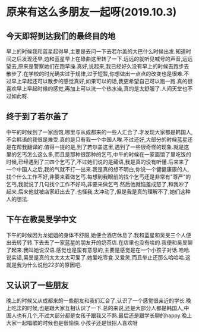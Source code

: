 # 原来有这么多朋友一起呀(2019.10.3)

## 今天即将到达我们的最终目的地

早上的时候我和蓝星起得早,主要是去问一下去若尔盖的大巴什么时候出发.知道时间之后发现还早,边和蓝星早上在碌曲这里转了一下.远远的就听见喊号的声音,远远望去,原来是警察她们在跑早操.真好,说起来,我已经好久没有早上的时候去跑步去散步了.在学校的时光确实过于规律,过于短暂,你想做出一点点的改变也是很难.不过早上早起还可以散步的感觉真好,如果可以的话,我更希望自己可以跑一跑.真的很喜欢早上早起时候的感觉,再加上可以洗一个热水澡,真的是太舒服了.人间天堂也不过如此呀.

## 终于到了若尔盖了

中午的时候到了一家面馆,哪里与从成都来的一些人汇合了.才发现大家都是韩国人,不会韩语的我很是难受.真的是只有我一个中国人唉.不过还好,大部分的时候蓝星还是在帮我翻译的.值得一提的是,到了若尔盖这里,遇到了一些很奇怪的现象.就是这里的乞丐怎么这么多,而且是那种很那种的乞丐,中午的时候在一家面馆了里吃饭的时候,已经遇到了三四个乞丐了,不过她们说的是藏语,我是真的没有听懂.后来来了一个中国人之后,我的气就不打一出来.我是真的想不明白,你说一个健健康康的人,找个什么工作不好,非要来着做乞丐.每想到我眼前的找个乞丐还是非常有"尊严"的乞丐,我就说了几句找个工作不好吗,非要来做乞丐.然后他就恼羞成怒了,和我吵了起来.后来他就被店家赶出去了.也怪我,太冲动了,但是我是真的理解不了,她们这种人的想法.

## 下午在教吴旻学中文

下午的时候因为龙姐姐的身体不舒服,她便会酒店休息了.我和蓝星和吴旻三个人便出去转了转.下去去了一家蓝星的朋友开的奶茶店.在店里也没有啥的.我便和吴旻聊了起来.我叫她说汉语.感觉也是蛮有意思的,主要是感觉是在一个小孩子对话.哈哈.说实话,吴旻是真的太太太太可爱了.她爱吃零食.又爱笑,而且举止还那么哈哈哈.这就是我为什么说他22岁的原因吧.

## 又认识了一些朋友

晚上的时候又从成都来的一些朋友和我们汇合了,认识了一个感觉很亲近的学长.晚上吃法的时候,也是跟大家互相认识了一下.总的来说,还是大部分人都是韩国人,中国人也有几个,不过大部分都是女孩子跟我又不熟.最后还是跟学长聊的happy.晚上大家一起唱歌的时候也是很愉快.小孩子还是很招人喜欢呀
